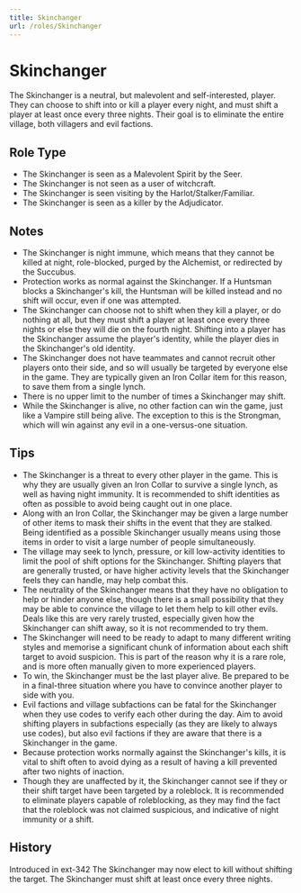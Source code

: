 ```yaml
---
title: Skinchanger
url: /roles/Skinchanger
---
```


# Skinchanger

The Skinchanger is a neutral, but malevolent and self-interested, player. They can choose to shift into or kill a player every night, and must shift a player at least once every three nights. Their goal is to eliminate the entire village, both villagers and evil factions.

## Role Type

- The Skinchanger is seen as a Malevolent Spirit by the Seer.
- The Skinchanger is not seen as a user of witchcraft.
- The Skinchanger is seen visiting by the Harlot/Stalker/Familiar.
- The Skinchanger is seen as a killer by the Adjudicator.

## Notes

- The Skinchanger is night immune, which means that they cannot be killed at night, role-blocked, purged by the Alchemist, or redirected by the Succubus.
- Protection works as normal against the Skinchanger. If a Huntsman blocks a Skinchanger's kill, the Huntsman will be killed instead and no shift will occur, even if one was attempted.
- The Skinchanger can choose not to shift when they kill a player, or do nothing at all, but they must shift a player at least once every three nights or else they will die on the fourth night. Shifting into a player has the Skinchanger assume the player's identity, while the player dies in the Skinchanger's old identity.
- The Skinchanger does not have teammates and cannot recruit other players onto their side, and so will usually be targeted by everyone else in the game. They are typically given an Iron Collar item for this reason, to save them from a single lynch.
- There is no upper limit to the number of times a Skinchanger may shift.
- While the Skinchanger is alive, no other faction can win the game, just like a Vampire still being alive. The exception to this is the Strongman, which will win against any evil in a one-versus-one situation.

## Tips

- The Skinchanger is a threat to every other player in the game. This is why they are usually given an Iron Collar to survive a single lynch, as well as having night immunity. It is recommended to shift identities as often as possible to avoid being caught out in one place.
- Along with an Iron Collar, the Skinchanger may be given a large number of other items to mask their shifts in the event that they are stalked. Being identified as a possible Skinchanger usually means using those items in order to visit a large number of people simultaneously.
- The village may seek to lynch, pressure, or kill low-activity identities to limit the pool of shift options for the Skinchanger. Shifting players that are generally trusted, or have higher activity levels that the Skinchanger feels they can handle, may help combat this.
- The neutrality of the Skinchanger means that they have no obligation to help or hinder anyone else, though there is a small possibility that they may be able to convince the village to let them help to kill other evils. Deals like this are very rarely trusted, especially given how the Skinchanger can shift away, so it is not recommended to try them.
- The Skinchanger will need to be ready to adapt to many different writing styles and memorise a significant chunk of information about each shift target to avoid suspicion. This is part of the reason why it is a rare role, and is more often manually given to more experienced players.
- To win, the Skinchanger must be the last player alive. Be prepared to be in a final-three situation where you have to convince another player to side with you.
- Evil factions and village subfactions can be fatal for the Skinchanger when they use codes to verify each other during the day. Aim to avoid shifting players in subfactions especially (as they are likely to always use codes), but also evil factions if they are aware that there is a Skinchanger in the game.
- Because protection works normally against the Skinchanger's kills, it is vital to shift often to avoid dying as a result of having a kill prevented after two nights of inaction.
- Though they are unaffected by it, the Skinchanger cannot see if they or their shift target have been targeted by a roleblock. It is recommended to eliminate players capable of roleblocking, as they may find the fact that the roleblock was not claimed suspicious, and indicative of night immunity or a shift.

## History

<Timeline lineColor="white">
  <Event interval="2019-09-08">Introduced in ext-342</Event>
  <Event interval="2020-05-10">The Skinchanger may now elect to kill without shifting the target. The Skinchanger must shift at least once every three nights.</Event>
</Timeline>
